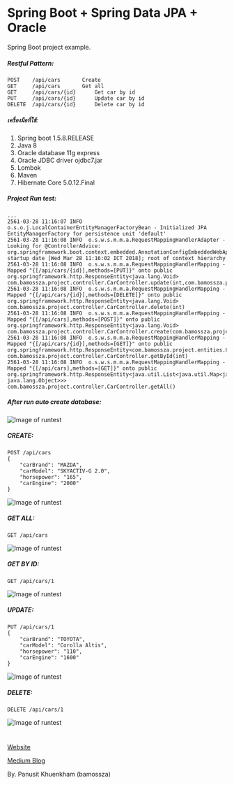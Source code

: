 # Spring Boot + Spring Data JPA + Oracle
Spring Boot project example.

##### Restful Pattern:

```
POST 	/api/cars		Create
GET 	/api/cars		Get all
GET 	/api/cars/{id}		Get car by id
PUT 	/api/cars/{id}		Update car by id
DELETE 	/api/cars/{id}		Delete car by id
```
  
##### เครื่องมือที่ใช้:

1. Spring boot 1.5.8.RELEASE
2. Java 8
3. Oracle database 11g express
4. Oracle JDBC driver ojdbc7.jar
5. Lombok
6. Maven
7. Hibernate Core 5.0.12.Final
  

##### Project Run test:

```
...
2561-03-28 11:16:07 INFO  o.s.o.j.LocalContainerEntityManagerFactoryBean - Initialized JPA EntityManagerFactory for persistence unit 'default'
2561-03-28 11:16:08 INFO  o.s.w.s.m.m.a.RequestMappingHandlerAdapter - Looking for @ControllerAdvice: org.springframework.boot.context.embedded.AnnotationConfigEmbeddedWebApplicationContext@1c72da34: startup date [Wed Mar 28 11:16:02 ICT 2018]; root of context hierarchy
2561-03-28 11:16:08 INFO  o.s.w.s.m.m.a.RequestMappingHandlerMapping - Mapped "{[/api/cars/{id}],methods=[PUT]}" onto public org.springframework.http.ResponseEntity<java.lang.Void> com.bamossza.project.controller.CarController.update(int,com.bamossza.project.entities.Car)
2561-03-28 11:16:08 INFO  o.s.w.s.m.m.a.RequestMappingHandlerMapping - Mapped "{[/api/cars/{id}],methods=[DELETE]}" onto public org.springframework.http.ResponseEntity<java.lang.Void> com.bamossza.project.controller.CarController.delete(int)
2561-03-28 11:16:08 INFO  o.s.w.s.m.m.a.RequestMappingHandlerMapping - Mapped "{[/api/cars],methods=[POST]}" onto public org.springframework.http.ResponseEntity<java.lang.Void> com.bamossza.project.controller.CarController.create(com.bamossza.project.entities.Car)
2561-03-28 11:16:08 INFO  o.s.w.s.m.m.a.RequestMappingHandlerMapping - Mapped "{[/api/cars/{id}],methods=[GET]}" onto public org.springframework.http.ResponseEntity<com.bamossza.project.entities.Car> com.bamossza.project.controller.CarController.getById(int)
2561-03-28 11:16:08 INFO  o.s.w.s.m.m.a.RequestMappingHandlerMapping - Mapped "{[/api/cars],methods=[GET]}" onto public org.springframework.http.ResponseEntity<java.util.List<java.util.Map<java.lang.String, java.lang.Object>>> com.bamossza.project.controller.CarController.getAll()

```

##### After run auto create database:
![Image of runtest](https://www.bamossza.com/static/images/upload/20180328120845b4180m4785z8858.JPG)

##### CREATE:
```
POST /api/cars
{
	"carBrand": "MAZDA",
    "carModel": "SKYACTIV-G 2.0",
    "horsepower": "165",
    "carEngine": "2000"
}
```
![Image of runtest](https://www.bamossza.com/static/images/upload/20180328115352b3920m8718z70.JPG)

##### GET ALL:
```
GET /api/cars
```
![Image of runtest](https://www.bamossza.com/static/images/upload/20180328115929b866m8931z4900.JPG)


##### GET BY ID:
```
GET /api/cars/1
```
![Image of runtest](https://www.bamossza.com/static/images/upload/20180328120517b7695m503z4842.JPG)

##### UPDATE:
```
PUT /api/cars/1
{
	"carBrand": "TOYOTA",
    "carModel": "Corolla Altis",
    "horsepower": "110",
    "carEngine": "1600"
}
```
![Image of runtest](https://www.bamossza.com/static/images/upload/20180328120424b3927m2155z3938.JPG)


##### DELETE:
```
DELETE /api/cars/1
```
![Image of runtest](https://www.bamossza.com/static/images/upload/20180328120616b6722m2141z8062.JPG)

# 

[Website](https://bamossza.com)

[Medium Blog](https://medium.com/@bamossza)

By. Panusit Khuenkham (bamossza)